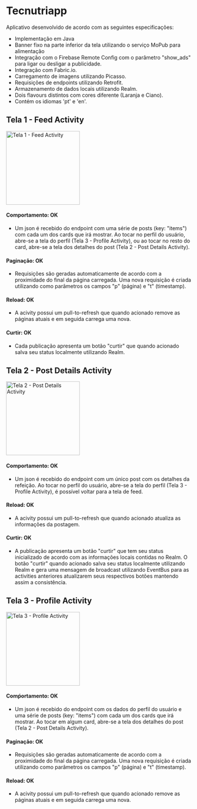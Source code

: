 # Tecnutriapp

Aplicativo desenvolvido de acordo com as seguintes especificações:

 - Implementação em Java
 - Banner fixo na parte inferior da tela utilizando o serviço MoPub para alimentação
 - Integração com o Firebase Remote Config com o parâmetro "show_ads" para ligar ou desligar a publicidade.
 - Integração com Fabric.io.
 - Carregamento de imagens utilizando Picasso.
 - Requisições de endpoints utilizando Retrofit.
 - Armazenamento de dados locais utilizando Realm.
 - Dois flavours distintos com cores diferente (Laranja e Ciano).
 - Contém os idiomas 'pt' e 'en'.

## Tela 1 - Feed Activity

<img width="200" alt="Tela 1 - Feed Activity" src="https://i.imgur.com/qHmq4YV.png">

#### Comportamento: OK
  * Um json é recebido do endpoint com uma série de posts (key: "items") com cada um dos cards que irá mostrar. Ao tocar no perfil do usuário, abre-se a tela do perfil (Tela 3 - Profile Activity), ou ao tocar no resto do card, abre-se a tela dos detalhes do post (Tela 2 - Post Details Activity).

#### Paginação: OK
  * Requisições são geradas automaticamente de acordo com a proximidade do final da página carregada. Uma nova requisição é criada utilizando como parâmetros os campos "p" (página) e "t" (timestamp).
  
#### Reload: OK
  * A acivity possui um pull-to-refresh que quando acionado remove as páginas atuais e em seguida carrega uma nova.
  
#### Curtir: OK
  * Cada publicação apresenta um botão "curtir" que quando acionado salva seu status localmente utilizando Realm.



## Tela 2 - Post Details Activity

<img width="200" alt="Tela 2 - Post Details Activity" src="https://i.imgur.com/tGCDbzl.png">

#### Comportamento: OK
  * Um json é recebido do endpoint com um único post com os detalhes da refeição. Ao tocar no perfil do usuário, abre-se a tela do perfil (Tela 3 - Profile Activity), é possível voltar para a tela de feed. 
  
#### Reload: OK
  * A acivity possui um pull-to-refresh que quando acionado atualiza as informações da postagem.
  
#### Curtir: OK
  * A publicação apresenta um botão "curtir" que tem seu status inicializado de acordo com as informações locais contidas no Realm. O botão "curtir" quando acionado salva seu status localmente utilizando Realm e gera uma mensagem de broadcast utilizando EventBus para as activities anteriores atualizarem seus respectivos botões mantendo assim a consistência.



## Tela 3 - Profile Activity

<img width="200" alt="Tela 3 - Profile Activity" src="https://i.imgur.com/F9L8bM4.png">

#### Comṕortamento: OK
  * Um json é recebido do endpoint com os dados do perfil do usuário e uma série de posts (key: "items") com cada um dos cards que irá mostrar. Ao tocar em algum card, abre-se a tela dos detalhes do post (Tela 2 - Post Details Activity).
  
#### Paginação: OK
  * Requisições são geradas automaticamente de acordo com a proximidade do final da página carregada. Uma nova requisição é criada utilizando como parâmetros os campos "p" (página) e "t" (timestamp).
  
#### Reload: OK
  * A acivity possui um pull-to-refresh que quando acionado remove as páginas atuais e em seguida carrega uma nova.
